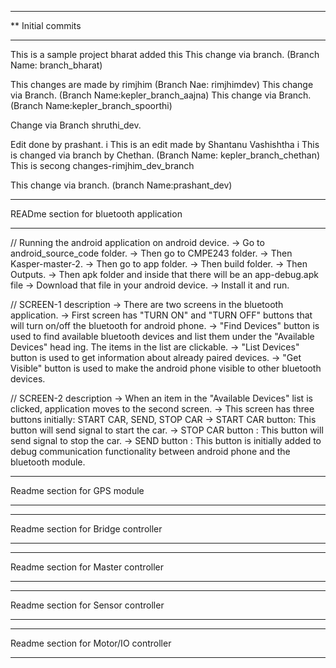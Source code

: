 
*********************************************************
** Initial commits 
*********************************************************
This is a sample project
bharat added this
This change via branch. (Branch Name: branch_bharat)

This changes are made by rimjhim (Branch Nae: rimjhimdev)
This change via Branch. (Branch Name:kepler_branch_aajna)
This change via Branch. (Branch Name:kepler_branch_spoorthi)

Change via Branch shruthi_dev.

Edit done by prashant.
i
This is an edit made by Shantanu Vashishtha
i
This is changed via branch by Chethan. (Branch Name: kepler_branch_chethan)
This is secong changes-rimjhim_dev_branch

This change via branch. (branch Name:prashant_dev)


*****************************************
READme section for bluetooth application
*****************************************
// Running the android application on android device.
-> Go to android_source_code folder.
-> Then go to CMPE243 folder.
-> Then Kasper-master-2.
-> Then go to app folder.
-> Then build folder.
-> Then Outputs.
-> Then apk folder and inside that there will be an app-debug.apk file
-> Download that file in your android device.
-> Install it and run.

// SCREEN-1 description
-> There are two screens in the bluetooth application.
-> First screen has "TURN ON" and "TURN OFF" buttons that will turn on/off the bluetooth for android phone. 
-> "Find Devices" button is used to find available bluetooth devices and list them under the "Available Devices" head    ing. The items in the list are clickable.
-> "List Devices" button is used to get information about already paired devices.
-> "Get Visible" button is used to make the android phone visible to other bluetooth devices.


// SCREEN-2 description
-> When an item in the "Available Devices" list is clicked, application moves to the second screen.
-> This screen has three buttons initially: START CAR, SEND, STOP CAR
-> START CAR button: This button will send signal to start the car.
-> STOP CAR button : This button will send signal to stop the car.
-> SEND button     : This button is initially added to debug communication functionality between android phone and the   bluetooth module.

*****************************************
Readme section for GPS module
*****************************************

*****************************************
Readme section for Bridge controller
*****************************************


*****************************************
Readme section for Master controller
*****************************************

*****************************************
Readme section for Sensor controller
*****************************************

*****************************************
Readme section for Motor/IO controller
*****************************************


